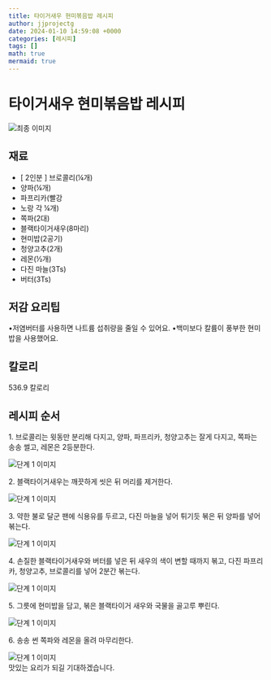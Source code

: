 ```yaml
---
title: 타이거새우 현미볶음밥 레시피
author: jjprojectg
date: 2024-01-10 14:59:08 +0000
categories: [레시피]
tags: []
math: true
mermaid: true
---
```

<meta name="og:type" content="website"/>
<meta charset="UTF-8"/>
<div class="header">
  <h1>타이거새우 현미볶음밥 레시피</h1>
</div>

<div class="container my-4">
  <div class="row">
    <div class="col-12 col-md-6">
      <div class="recipe-image">
        <img src="https://www.foodsafetykorea.go.kr/common/ecmFileView.do?ecm_file_no=1NxSkgr98sn" class="step-image" alt="최종 이미지"/>
      </div>
    </div>
    <div class="col-12 col-md-6">
      <div class="ingredients">
        <h2>재료</h2>
        <ul class="card">
          <li> [ 2인분 ] 브로콜리(¼개) </li>
          <li>  양파(¼개) </li>
          <li>  파프리카(빨강 </li>
          <li>  노랑 각 ¼개) </li>
          <li>  쪽파(2대) </li>
          <li>  블랙타이거새우(8마리) </li>
          <li>  현미밥(2공기) </li>
          <li>  청양고추(2개) </li>
          <li>  레몬(½개) </li>
          <li>  다진 마늘(3Ts) </li>
          <li>  버터(3Ts) </li>
</ul>
      </div>
    </div>
    <div class="col-12 col-md-6">
      <div class="ingredients">
        <h2>저감 요리팁</h2>
        <div class="card"> 
          <p>
            •저염버터를 사용하면 나트륨 섭취량을 줄일 수 있어요.
•백미보다 칼륨이 풍부한 현미밥을 사용했어요.
          </p>
        </div>
      </div>
      <div class="ingredients">
        <h2>칼로리</h2>
        <div class="card"> 
          <p>
            536.9 칼로리
          </p>
        </div>
      </div>
    </div>
  </div>

  <h2 class="my-4">레시피 순서</h2>
  <div class="card recipe-card">
    <div class="card-body recipe-step">
      <p class="card-text step-description">1. 브로콜리는 윗동만 분리해 다지고, 양파, 파프리카, 청양고추는 잘게 다지고, 쪽파는 송송 썰고, 레몬은 2등분한다.</p>
      <img src="https://www.foodsafetykorea.go.kr/common/ecmFileView.do?ecm_file_no=1NxSkgr9GLe" alt="단계 1 이미지" class="step-image"/>
    </div>
  </div>
  <div class="card recipe-card">
    <div class="card-body recipe-step">
      <p class="card-text step-description">2. 블랙타이거새우는 깨끗하게 씻은 뒤 머리를 제거한다.</p>
      <img src="https://www.foodsafetykorea.go.kr/common/ecmFileView.do?ecm_file_no=1NxSkgr9GOC" alt="단계 1 이미지" class="step-image"/>
    </div>
  </div>
  <div class="card recipe-card">
    <div class="card-body recipe-step">
      <p class="card-text step-description">3. 약한 불로 달군 팬에 식용유를 두르고, 다진 마늘을 넣어 튀기듯 볶은 뒤 양파를 넣어 볶는다.</p>
      <img src="https://www.foodsafetykorea.go.kr/common/ecmFileView.do?ecm_file_no=1NxSkgr9GRO" alt="단계 1 이미지" class="step-image"/>
    </div>
  </div>
  <div class="card recipe-card">
    <div class="card-body recipe-step">
      <p class="card-text step-description">4. 손질한 블랙타이거새우와 버터를 넣은 뒤 새우의 색이 변할 때까지 볶고, 다진 파프리카, 청양고추, 브로콜리를 넣어 2분간 볶는다.</p>
      <img src="https://www.foodsafetykorea.go.kr/common/ecmFileView.do?ecm_file_no=1NxSkgr9GTo" alt="단계 1 이미지" class="step-image"/>
    </div>
  </div>
  <div class="card recipe-card">
    <div class="card-body recipe-step">
      <p class="card-text step-description">5. 그릇에 현미밥을 담고, 볶은 블랙타이거 새우와 국물을 골고루 뿌린다.</p>
      <img src="https://www.foodsafetykorea.go.kr/common/ecmFileView.do?ecm_file_no=1NxSkgr9GVZ" alt="단계 1 이미지" class="step-image"/>
    </div>
  </div>
  <div class="card recipe-card">
    <div class="card-body recipe-step">
      <p class="card-text step-description">6. 송송 썬 쪽파와 레몬을 올려 마무리한다.</p>
      <img src="https://www.foodsafetykorea.go.kr/common/ecmFileView.do?ecm_file_no=1NxSkgr9GWG" alt="단계 1 이미지" class="step-image"/>
    </div>
  </div>

</div>
맛있는 요리가 되길 기대하겠습니다.
